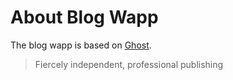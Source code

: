 # About Blog Wapp

The blog wapp is based on [Ghost](https://ghost.org/).

> Fiercely independent, professional publishing
